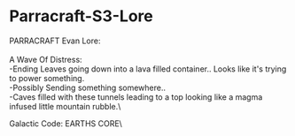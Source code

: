 # Parracraft-S3-Lore

PARRACRAFT Evan Lore:\
\
A Wave Of Distress:\
-Ending Leaves going down into a lava filled container.. Looks like it's trying to power something.\
-Possibly Sending something somewhere..\
-Caves filled with these tunnels leading to a top looking like a magma infused little mountain rubble.\

Galactic Code: EARTHS  CORE\
